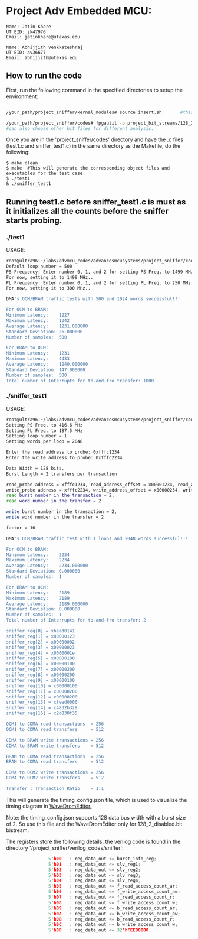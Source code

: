 
# Project Adv Embedded MCU: 
```
Name: Jatin Khare
UT EID: jk47976
Email: jatinkhare@utexas.edu

Name: Abhijjith Venkkateshraj
UT EID: av36677
Email: abhijjith@utexas.edu

```
## How to run the code

First, run the following command in the specified directories to setup the environment:

```bash

/your_path/project_sniffer/kernal_modules# source insert.sh       #this makes the kernel modules and inserts them in the kernel

/your_path/project_sniffer/codes# fpgautil -b project_bit_streams/128_2_disabled.bit        #to insert the bit file
#can also choose other bit files for different analysis.
```

Once you are in the 'project_sniffer/codes' directory and have the .c files (test1.c and sniffer_test1.c) in the same directory as the Makefile, do the following:

``` 
$ make clean
$ make  #This will generate the corresponding object files and executables for the test case.
$ ./test1
& ./sniffer_test1

```

## Running test1.c before sniffer_test1.c is must as it initializes all the counts before the sniffer starts probing.



### ./test1

USAGE:

```bash
root@ultra96:~/labs/advmcu_codes/advancesmcusystems/project_sniffer/codes# ./test1 
Default loop number = 500
PS Frequency: Enter number 0, 1, and 2 for setting PS Freq. to 1499 MHz, 999 MHz, and 416.6 MHz respectively.
For now, setting it to 1499 MHz..
PL Frequency: Enter number 0, 1, and 2 for setting PL Freq. to 250 MHz, 187.5 MHz, and 100 MHz respectively.
For now, setting it to 300 MHz..

DMA's OCM/BRAM traffic tests with 500 and 1024 words successful!!!

For OCM to BRAM:
Minimum Latency:    1227
Maximum Latency:    1342
Average Latency:    1231.000000
Standard Deviation: 26.000000
Number of samples:  500

For BRAM to OCM:
Minimum Latency:    1231
Maximum Latency:    4433
Average Latency:    1240.000000
Standard Deviation: 147.000000
Number of samples:  500
Total number of Interrupts for to-and-fro transfer: 1000


```
### ./sniffer_test1

USAGE:

```bash
root@ultra96:~/labs/advmcu_codes/advancesmcusystems/project_sniffer/codes# ./sniffer_test1 
Setting PS Freq. to 416.6 MHz
Setting PL Freq. to 187.5 MHz
Setting loop number = 1
Setting words per loop = 2048

Enter the read address to probe: 0xfffc1234
Enter the write address to probe: 0xfffc2234

Data Width = 128 bits, 
Burst Length = 2 transfers per transaction

read_probe address = xfffc1234, read_address_offset = x00001234, read_address_count = 291
write_probe address = xfffc2234, write_address_offset = x00000234, write_address_count = 35
read burst number in the transaction = 2, 
read word number in the transfer = 2

write burst number in the transaction = 2, 
write word number in the transfer = 2

factor = 16

DMA's OCM/BRAM traffic test with 1 loops and 2048 words successful!!!

For OCM to BRAM:
Minimum Latency:    2234
Maximum Latency:    2234
Average Latency:    2234.000000
Standard Deviation: 0.000000
Number of samples:  1

For BRAM to OCM:
Minimum Latency:    2189
Maximum Latency:    2189
Average Latency:    2189.000000
Standard Deviation: 0.000000
Number of samples:  1
Total number of Interrupts for to-and-fro transfer: 2

sniffer_reg[0] = xbead0141
sniffer_reg[1] = x00000123
sniffer_reg[2] = x00000002
sniffer_reg[3] = x00000023
sniffer_reg[4] = x0000001e
sniffer_reg[5] = x00000100
sniffer_reg[6] = x00000100
sniffer_reg[7] = x00000200
sniffer_reg[8] = x00000200
sniffer_reg[9] = x00000100
sniffer_reg[10] = x00000100
sniffer_reg[11] = x00000200
sniffer_reg[12] = x00000200
sniffer_reg[13] = xfeed0000
sniffer_reg[14] = x4832b329
sniffer_reg[15] = x2d830f35

OCM1 to CDMA read transactions  = 256
OCM1 to CDMA read transfers     = 512

CDMA to BRAM write transactions = 256
CDMA to BRAM write transfers    = 512

BRAM to CDMA read transactions  = 256
BRAM to CDMA read transfers     = 512

CDMA to OCM2 write transactions = 256
CDMA to OCM2 write transfers    = 512

Transfer : Transaction Ratio    = 1:1


```

This will generate the timing_config.json file, which is used to visualize the timing diagram in [WaveDromEditor.](https://github.com/wavedrom/wavedrom)

Note: the timing_config.json supports 128 data bus width with a burst size of 2. So use this file and the WaveDromEditor only for 128_2_disabled.bit bistream. 


The registers store the following details, the verilog code is found in the directory '/project_sniffer/verilog_codes/sniffer':

```c
				5'h00   : reg_data_out <= burst_info_reg;
                5'h01   : reg_data_out <= slv_reg1;    
                5'h02   : reg_data_out <= slv_reg2;
                5'h03   : reg_data_out <= slv_reg3;
                5'h04   : reg_data_out <= slv_reg4;
                5'h05   : reg_data_out <= f_read_access_count_ar;
                5'h06   : reg_data_out <= f_write_access_count_aw;
                5'h07   : reg_data_out <= f_read_access_count_r;
                5'h08   : reg_data_out <= f_write_access_count_w;
                5'h09   : reg_data_out <= b_read_access_count_ar;
                5'h0A   : reg_data_out <= b_write_access_count_aw;
                5'h0B   : reg_data_out <= b_read_access_count_r;
                5'h0C   : reg_data_out <= b_write_access_count_w;
                5'h0D   : reg_data_out <= 32'hFEED0000;

```
